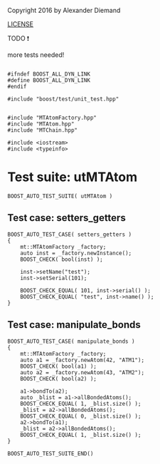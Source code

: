 Copyright 2016 by Alexander Diemand

[LICENSE](../../LICENSE)

TODO :exclamation: 

more tests needed!

~~~ { .cpp }

#ifndef BOOST_ALL_DYN_LINK
#define BOOST_ALL_DYN_LINK
#endif

#include "boost/test/unit_test.hpp"


#include "MTAtomFactory.hpp"
#include "MTAtom.hpp"
#include "MTChain.hpp"

#include <iostream>
#include <typeinfo>
~~~

# Test suite: utMTAtom
~~~ { .cpp }
BOOST_AUTO_TEST_SUITE( utMTAtom )
~~~

## Test case: setters_getters
~~~ { .cpp }
BOOST_AUTO_TEST_CASE( setters_getters )
{
	mt::MTAtomFactory _factory;
	auto inst = _factory.newInstance();
	BOOST_CHECK( bool(inst) );

	inst->setName("test");
	inst->setSerial(101);

	BOOST_CHECK_EQUAL( 101, inst->serial() );
	BOOST_CHECK_EQUAL( "test", inst->name() );
}
~~~

## Test case: manipulate_bonds
~~~ { .cpp }
BOOST_AUTO_TEST_CASE( manipulate_bonds )
{
	mt::MTAtomFactory _factory;
	auto a1 = _factory.newAtom(42, "ATM1");
	BOOST_CHECK( bool(a1) );
	auto a2 = _factory.newAtom(43, "ATM2");
	BOOST_CHECK( bool(a2) );

	a1->bondTo(a2);
	auto _blist = a1->allBondedAtoms();
	BOOST_CHECK_EQUAL( 1, _blist.size() );
	_blist = a2->allBondedAtoms();
	BOOST_CHECK_EQUAL( 0, _blist.size() );
	a2->bondTo(a1);
	_blist = a2->allBondedAtoms();
	BOOST_CHECK_EQUAL( 1, _blist.size() );
}
~~~

~~~ { .cpp }
BOOST_AUTO_TEST_SUITE_END()
~~~
